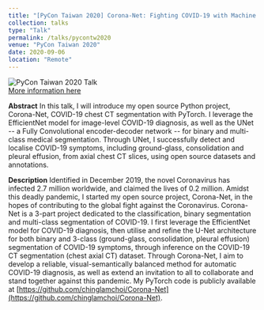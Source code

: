 ```yaml
---
title: "[PyCon Taiwan 2020] Corona-Net: Fighting COVID-19 with Machine Learning" <br><img src="https://chinglamchoi.github.io/cchoi/files/pycontw2020.PNG"> <style> .center {text-align: center;} </style>
collection: talks
type: "Talk"
permalink: /talks/pycontw2020
venue: "PyCon Taiwan 2020"
date: 2020-09-06
location: "Remote"
---
```

![PyCon Taiwan 2020 Talk](https://chinglamchoi.github.io/cchoi/files/pycontw2020.PNG)  
[More information here](https://tw.pycon.org/2020/en-us/conference/talk/1163063448498602356/)

**Abstract**
In this talk, I will introduce my open source Python project, Corona-Net, COVID-19 chest CT segmentation with PyTorch. I leverage the EfficientNet model for image-level COVID-19 diagnosis, as well as the UNet -- a Fully Convolutional encoder-decoder network -- for binary and multi-class medical segmentation. Through UNet, I successfully detect and localise COVID-19 symptoms, including ground-glass, consolidation and pleural effusion, from axial chest CT slices, using open source datasets and annotations.

**Description**
Identified in December 2019, the novel Coronavirus has infected 2.7 million worldwide, and claimed the lives of 0.2 million. Amidst this deadly pandemic, I started my open source project, Corona-Net, in the hopes of contributing to the global fight against the Coronavirus. Corona-Net is a 3-part project dedicated to the classification, binary segmentation and multi-class segmentation of COVID-19. I first leverage the EfficientNet model for COVID-19 diagnosis, then utilise and refine the U-Net architecture for both binary and 3-class (ground-glass, consolidation, pleural effusion) segmentation of COVID-19 symptoms, through inference on the COVID-19 CT segmentation (chest axial CT) dataset. Through Corona-Net, I aim to develop a reliable, visual-semantically balanced method for automatic COVID-19 diagnosis, as well as extend an invitation to all to collaborate and stand together against this pandemic. My PyTorch code is publicly available at [https://github.com/chinglamchoi/Corona-Net](https://github.com/chinglamchoi/Corona-Net).
